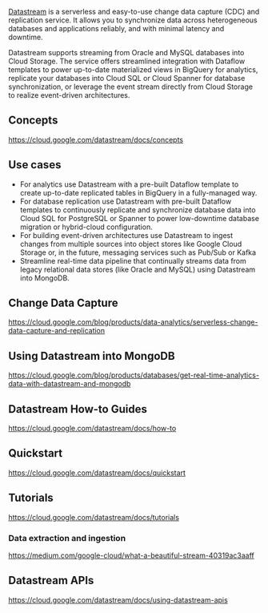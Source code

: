 [Datastream](  https://cloud.google.com/datastream/docs/overview ) is a serverless and easy-to-use change data capture (CDC) and replication service. It allows you to synchronize data across heterogeneous databases and applications reliably, and with minimal latency and downtime.

Datastream supports streaming from Oracle and MySQL databases into Cloud Storage. The service offers streamlined integration with Dataflow templates to power up-to-date materialized views in BigQuery for analytics, replicate your databases into Cloud SQL or Cloud Spanner for database synchronization, or leverage the event stream directly from Cloud Storage to realize event-driven architectures.


## Concepts

https://cloud.google.com/datastream/docs/concepts


## Use cases

- For analytics use Datastream with a pre-built Dataflow template to create up-to-date replicated tables in BigQuery in a fully-managed way.
- For database replication use Datastream with pre-built Dataflow templates to continuously replicate and synchronize database data into Cloud SQL for PostgreSQL or Spanner to power low-downtime database migration or hybrid-cloud configuration.
- For building event-driven architectures use Datastream to ingest changes from multiple sources into object stores like Google Cloud Storage or, in the future, messaging services such as Pub/Sub or Kafka 
- Streamline real-time data pipeline that continually streams data from legacy relational data stores (like Oracle and MySQL) using Datastream into MongoDB.  


## Change Data Capture

https://cloud.google.com/blog/products/data-analytics/serverless-change-data-capture-and-replication

## Using Datastream into MongoDB


https://cloud.google.com/blog/products/databases/get-real-time-analytics-data-with-datastream-and-mongodb


## Datastream How-to Guides

https://cloud.google.com/datastream/docs/how-to

## Quickstart

https://cloud.google.com/datastream/docs/quickstart

## Tutorials

https://cloud.google.com/datastream/docs/tutorials

### Data extraction and ingestion
https://medium.com/google-cloud/what-a-beautiful-stream-40319ac3aaff


## Datastream APIs

https://cloud.google.com/datastream/docs/using-datastream-apis



